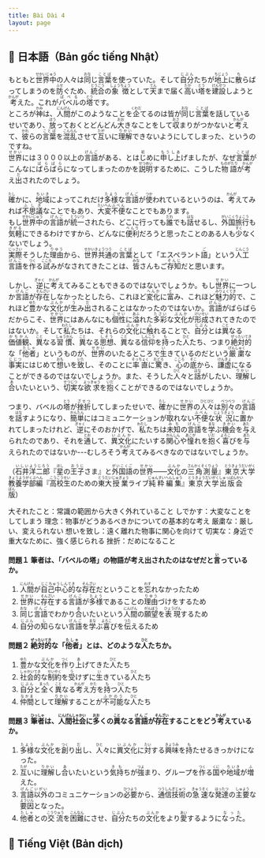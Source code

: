 ```yaml
---
title: Bài Dài 4
layout: page
---
```


## 📖 日本語（Bản gốc tiếng Nhật）
もともと<ruby>世界中<rt>せかいじゅう</rt></ruby>の人々は<ruby>同<rt>おな</rt></ruby>じ<ruby>言葉<rt>ことば</rt></ruby>を使っていた。そして<ruby>自分<rt>じぶん</rt></ruby>たちが<ruby>地上<rt>ちじょう</rt></ruby>に<ruby>散<rt>ち</rt></ruby>らばってしまうのを<ruby>防<rt>ふせ</rt></ruby>ぐため、<ruby>統合<rt>とうごう</rt></ruby>の<ruby>象徴<rt>しょうちょう</rt></ruby>として<ruby>天<rt>てん</rt></ruby>まで届く<ruby>高<rt>たか</rt></ruby>い<ruby>塔<rt>とう</rt></ruby>を<ruby>建設<rt>けんせつ</rt></ruby>しようと<ruby>考<rt>かんが</rt></ruby>えた。これが<ruby>バベル<rt>ばべる</rt></ruby>の<ruby>塔<rt>とう</rt></ruby>です。  
ところが<ruby>神<rt>かみ</rt></ruby>は、<ruby>人間<rt>にんげん</rt></ruby>がこのようなことを<ruby>企<rt>くわだ</rt></ruby>てるのは皆が<ruby>同<rt>おな</rt></ruby>じ<ruby>言葉<rt>ことば</rt></ruby>を話しているせいであり、<ruby>放<rt>ほう</rt></ruby>っておくとどんどん<ruby>大<rt>おお</rt></ruby>きなことをして<ruby>収<rt>おさ</rt></ruby>まりがつかないと<ruby>考<rt>かんが</rt></ruby>えて、<ruby>彼<rt>かれ</rt></ruby>らの<ruby>言葉<rt>ことば</rt></ruby>を<ruby>混乱<rt>こんらん</rt></ruby>させて<ruby>互<rt>たが</rt></ruby>いに<ruby>理解<rt>りかい</rt></ruby>できないようにしてしまった、というのですね。  
<ruby>世界<rt>せかい</rt></ruby>には３０００以上の<ruby>言語<rt>げんご</rt></ruby>がある、と<ruby>はじめ<rt>初</rt></ruby>に<ruby>申し上<rt>もうしあ</rt></ruby>げましたが、なぜ<ruby>言葉<rt>ことば</rt></ruby>がこんなに<ruby>ばらばら<rt>ばらばら</rt></ruby>になってしまったのかを<ruby>説明<rt>せつめい</rt></ruby>するために、こうした<ruby>物語<rt>ものがたり</rt></ruby>が<ruby>考<rt>かんが</rt></ruby>え<ruby>出<rt>だ</rt></ruby>されたのでしょう。  

<ruby>確<rt>たし</rt></ruby>かに、<ruby>地域<rt>ちいき</rt></ruby>によってこれだけ<ruby>多様<rt>たよう</rt></ruby>な<ruby>言語<rt>げんご</rt></ruby>が<ruby>使<rt>つか</rt></ruby>われているというのは、<ruby>考<rt>かんが</rt></ruby>えてみれば<ruby>不思議<rt>ふしぎ</rt></ruby>なことでもあり、<ruby>大変<rt>たいへん</rt></ruby><ruby>不便<rt>ふべん</rt></ruby>なことでもあります。  
もし<ruby>世界中<rt>せかいじゅう</rt></ruby>の<ruby>言語<rt>げんご</rt></ruby>が<ruby>統一<rt>とういつ</rt></ruby>されたら、どこに行っても<ruby>誰<rt>だれ</rt></ruby>でも<ruby>話<rt>はな</rt></ruby>せるし、<ruby>外国<rt>がいこく</rt></ruby><ruby>旅行<rt>りょこう</rt></ruby>も<ruby>気軽<rt>きがる</rt></ruby>にできるわけですから、どんなに<ruby>便利<rt>べんり</rt></ruby>だろうと思ったことのある人も<ruby>少<rt>すく</rt></ruby>なくないでしょう。  
<ruby>実際<rt>じっさい</rt></ruby>そうした<ruby>理由<rt>りゆう</rt></ruby>から、<ruby>世界共通<rt>せかいきょうつう</rt></ruby>の<ruby>言葉<rt>ことば</rt></ruby>として「エスペラント<ruby>語<rt>ご</rt></ruby>」という<ruby>人工<rt>じんこう</rt></ruby><ruby>言語<rt>げんご</rt></ruby>を<ruby>作<rt>つく</rt></ruby>る<ruby>試<rt>こころ</rt></ruby>みがなされてきたことは、<ruby>皆<rt>みな</rt></ruby>さんもご<ruby>存知<rt>ぞんじ</rt></ruby>だと思います。

しかし、<ruby>逆<rt>ぎゃく</rt></ruby>に<ruby>考<rt>かんが</rt></ruby>えてみることもできるのではないでしょうか。もし<ruby>世界<rt>せかい</rt></ruby>に一つしか<ruby>言語<rt>げんご</rt></ruby>が<ruby>存在<rt>そんざい</rt></ruby>しなかったとしたら、これほど<ruby>変化<rt>へんか</rt></ruby>に<ruby>富<rt>と</rt></ruby>み、これほど<ruby>魅力的<rt>みりょくてき</rt></ruby>で、これほど<ruby>豊<rt>ゆた</rt></ruby>かな<ruby>文化<rt>ぶんか</rt></ruby>が<ruby>生<rt>う</rt></ruby>み<ruby>出<rt>だ</rt></ruby>されることはなかったのではないか。<ruby>言語<rt>げんご</rt></ruby>がばらばらだからこそ、<ruby>世界<rt>せかい</rt></ruby>にはあんなにも<ruby>個性<rt>こせい</rt></ruby>に<ruby>溢<rt>あふ</rt></ruby>れた<ruby>多彩<rt>たさい</rt></ruby>な<ruby>文化<rt>ぶんか</rt></ruby>が<ruby>形成<rt>けいせい</rt></ruby>されてきたのではないか。そして<ruby>私<rt>わたし</rt></ruby>たちは、それらの<ruby>文化<rt>ぶんか</rt></ruby>に<ruby>触<rt>ふ</rt></ruby>れることで、<ruby>自分<rt>じぶん</rt></ruby>とは<ruby>異<rt>こと</rt></ruby>なる<ruby>価値観<rt>かちかん</rt></ruby>、<ruby>異<rt>こと</rt></ruby>なる<ruby>習慣<rt>しゅうかん</rt></ruby>、<ruby>異<rt>こと</rt></ruby>なる<ruby>思想<rt>しそう</rt></ruby>、<ruby>異<rt>こと</rt></ruby>なる<ruby>信仰<rt>しんこう</rt></ruby>を<ruby>持<rt>も</rt></ruby>った<ruby>人<rt>ひと</rt></ruby>たち、つまり<ruby>絶対的<rt>ぜったいてき</rt></ruby>な「<ruby>他者<rt>たしゃ</rt></ruby>」というものが、<ruby>世界<rt>せかい</rt></ruby>のいたるところで<ruby>生<rt>い</rt></ruby>きているのだという<ruby>厳粛<rt>げんしゅく</rt></ruby>な<ruby>事実<rt>じじつ</rt></ruby>にはじめて<ruby>想<rt>おも</rt></ruby>いを<ruby>致<rt>いた</rt></ruby>し、そのことに<ruby>率直<rt>そっちょく</rt></ruby>に<ruby>驚<rt>おどろ</rt></ruby>き、<ruby>心<rt>こころ</rt></ruby>の<ruby>底<rt>そこ</rt></ruby>から、<ruby>謙虚<rt>けんきょ</rt></ruby>になることができるのではないでしょうか。また、そうした<ruby>人<rt>ひと</rt></ruby>々と<ruby>話<rt>はな</rt></ruby>がしたい、<ruby>理解<rt>りかい</rt></ruby>し<ruby>合<rt>あ</rt></ruby>いたいという、<ruby>切実<rt>せつじつ</rt></ruby>な<ruby>欲求<rt>よっきゅう</rt></ruby>を<ruby>抱<rt>いだ</rt></ruby>くことができるのではないでしょうか。

つまり、バベルの<ruby>塔<rt>とう</rt></ruby>が<ruby>挫折<rt>ざせつ</rt></ruby>してしまったせいで、<ruby>確<rt>たし</rt></ruby>かに<ruby>世界<rt>せかい</rt></ruby>の<ruby>人々<rt>ひとびと</rt></ruby>は<ruby>別々<rt>べつべつ</rt></ruby>の<ruby>言語<rt>げんご</rt></ruby>を<ruby>話<rt>はな</rt></ruby>すようになり、<ruby>簡単<rt>かんたん</rt></ruby>にはコミュニケーションが<ruby>取<rt>と</rt></ruby>れない<ruby>不便<rt>ふべん</rt></ruby>な<ruby>状況<rt>じょうきょう</rt></ruby>に<ruby>置<rt>お</rt></ruby>かれてしまったけれど、<ruby>逆<rt>ぎゃく</rt></ruby>にそのおかげで、<ruby>私<rt>わたし</rt></ruby>たちは<ruby>未知<rt>みち</rt></ruby>の<ruby>言語<rt>げんご</rt></ruby>を<ruby>学<rt>まな</rt></ruby>ぶ<ruby>機会<rt>きかい</rt></ruby>を<ruby>与<rt>あた</rt></ruby>えられたのであり、それを<ruby>通<rt>とお</rt></ruby>して、<ruby>異文化<rt>いぶんか</rt></ruby>にたいする<ruby>関心<rt>かんしん</rt></ruby>や<ruby>憧<rt>あこが</rt></ruby>れを<ruby>抱<rt>いだ</rt></ruby>く<ruby>喜<rt>よろこ</rt></ruby>びを<ruby>与<rt>あた</rt></ruby>えられたのではないか---むしろそう<ruby>考<rt>かんが</rt></ruby>えてみるべきなのではないでしょうか。

（<ruby>石井<rt>いしい</rt></ruby><ruby>洋二郎<rt>ようじろう</rt></ruby>『<ruby>星<rt>ほし</rt></ruby>の<ruby>王子<rt>おうじ</rt></ruby>さま』と<ruby>外国語<rt>がいこくご</rt></ruby>の<ruby>世界<rt>せかい</rt></ruby>――<ruby>文化<rt>ぶんか</rt></ruby>の<ruby>三角測量<rt>さんかくそくりょう</rt></ruby>』<ruby>東京大学<rt>とうきょうだいがく</rt></ruby><ruby>教養学部編<rt>きょうようがくぶへん</rt></ruby>『<ruby>高校生<rt>こうこうせい</rt></ruby>のための<ruby>東大<rt>とうだい</rt></ruby><ruby>授業<rt>じゅぎょう</rt></ruby>ライブ<ruby>純粋<rt>じゅんすい</rt></ruby><ruby>編集<rt>へんしゅう</rt></ruby>』<ruby>東京大学<rt>とうきょうだいがく</ruby></ruby><ruby>出版会<rt>しゅっぱんかい</rt></ruby><ruby>版<rt>ばん</rt></ruby>）

大それたこと：常識の範囲から大きく外れていること
しでかす：大変なことをしてしまう
理念：物事がどうあるべきかについての基本的な考え
厳粛な：厳しい、変えられない
想いを致し：遠く離れた物事に関心を向けて
切実な：身近で重大なために、強く感じられる
挫折：だめになること

**問題１ 筆者は、「バベルの塔」の物語が考え出されたのはなぜだと<ruby>言<rt>い</rt></ruby>っているか。**
1. <ruby>人間<rt>にんげん</rt></ruby>が<ruby>自己中心的<rt>じこちゅうしんてき</rt></ruby>な<ruby>存在<rt>そんざい</rt></ruby>だということを<ruby>忘<rt>わす</rt></ruby>れなかったため
2. <ruby>世界<rt>せかい</rt></ruby>に<ruby>存在<rt>そんざい</rt></ruby>する<ruby>言語<rt>げんご</rt></ruby>が<ruby>多様<rt>たよう</rt></ruby>であることの<ruby>理由<rt>りゆう</rt></ruby>づけをするため
3. <ruby>同<rt>おな</rt></ruby>じ<ruby>言語<rt>げんご</rt></ruby>でわかり<ruby>合<rt>あ</rt></ruby>いたいという<ruby>人間<rt>にんげん</rt></ruby>の<ruby>願望<rt>がんぼう</rt></ruby>を<ruby>表現<rt>ひょうげん</rt></ruby>するため
4. <ruby>自分<rt>じぶん</rt></ruby>の<ruby>知<rt>し</rt></ruby>らない<ruby>言語<rt>げんご</rt></ruby>を<ruby>学<rt>まな</rt></ruby>ぶ<ruby>喜<rt>よろこ</rt></ruby>びを<ruby>伝<rt>つた</rt></ruby>えるため

**問題２ <ruby>絶対的<rt>ぜったいてき</rt></ruby>な「<ruby>他者<rt>たしゃ</rt></ruby>」とは、どのような<ruby>人<rt>ひと</rt></ruby>たちか。**
1. <ruby>豊<rt>ゆた</rt></ruby>かな<ruby>文化<rt>ぶんか</rt></ruby>を<ruby>作<rt>つく</rt></ruby>り<ruby>上<rt>あ</rt></ruby>げてきた<ruby>人<rt>ひと</rt></ruby>たち
2. <ruby>社会的<rt>しゃかいてき</rt></ruby>な<ruby>制約<rt>せいやく</rt></ruby>を<ruby>受<rt>う</rt></ruby>けずに<ruby>生<rt>い</rt></ruby>きている<ruby>人<rt>ひと</rt></ruby>たち
3. <ruby>自分<rt>じぶん</rt></ruby>と<ruby>全<rt>まった</rt></ruby>く<ruby>異<rt>こと</rt></ruby>なる<ruby>考<rt>かんが</rt></ruby>え<ruby>方<rt>かた</rt></ruby>を<ruby>持<rt>も</rt></ruby>つ<ruby>人<rt>ひと</rt></ruby>たち
4. <ruby>仲間<rt>なかま</rt></ruby>として<ruby>理解<rt>りかい</rt></ruby>することが<ruby>不可能<rt>ふかのう</rt></ruby>な<ruby>人<rt>ひと</rt></ruby>たち

**問題３ <ruby>筆者<rt>ひっしゃ</rt></ruby>は、<ruby>人間社会<rt>にんげんしゃかい</rt></ruby>に<ruby>多<rt>おお</rt></ruby>くの<ruby>異<rt>こと</rt></ruby>なる<ruby>言語<rt>げんご</rt></ruby>が<ruby>存在<rt>そんざい</rt></ruby>することをどう<ruby>考<rt>かんが</rt></ruby>えているか。**
1. <ruby>多様<rt>たよう</rt></ruby>な<ruby>文化<rt>ぶんか</rt></ruby>を<ruby>創<rt>つく</rt></ruby>り<ruby>出<rt>だ</rt></ruby>し、<ruby>人<rt>ひと</rt></ruby>々に<ruby>異文化<rt>いぶんか</rt></ruby>に<ruby>対<rt>たい</rt></ruby>する<ruby>興味<rt>きょうみ</rt></ruby>を<ruby>持<rt>も</rt></ruby>たせるきっかけになった。
2. <ruby>互<rt>たが</rt></ruby>いに<ruby>理解<rt>りかい</rt></ruby>し<ruby>合<rt>あ</rt></ruby>いたいという<ruby>気持<rt>きも</rt></ruby>ちが<ruby>強<rt>つよ</rt></ruby>まり、グループを<ruby>作<rt>つく</rt></ruby>る<ruby>国<rt>くに</rt></ruby>や<ruby>地域<rt>ちいき</rt></ruby>が<ruby>増<rt>ふ</rt></ruby>えた。
3. <ruby>言語<rt>げんご</rt></ruby><ruby>以外<rt>いがい</rt></ruby>のコミュニケーションの<ruby>必要<rt>ひつよう</rt></ruby>から、<ruby>通信技術<rt>つうしんぎじゅつ</rt></ruby>の<ruby>急速<rt>きゅうそく</rt></ruby>な<ruby>発達<rt>はったつ</rt></ruby>の<ruby>主要<rt>しゅよう</rt></ruby>な<ruby>要因<rt>よういん</rt></ruby>となった。
4. <ruby>他者<rt>たしゃ</rt></ruby>との<ruby>交流<rt>こうりゅう</rt></ruby>を<ruby>困難<rt>こんなん</rt></ruby>にさせ、<ruby>自分<rt>じぶん</rt></ruby>たちの<ruby>文化<rt>ぶんか</rt></ruby>をより<ruby>愛<rt>あい</rt></ruby>するように<ruby>なった<rt>なった</rt></ruby>。

## 📘 Tiếng Việt (Bản dịch)

